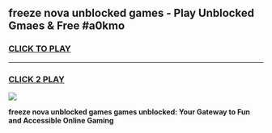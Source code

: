 
## freeze nova unblocked games - Play Unblocked Gmaes & Free #a0kmo
<h3>
<a href="https://news.freeplayer.one?title=freeze_nova_unblocked_games&ref=03M">CLICK TO PLAY</a></h3>
<hr>

<h3>
<a href="https://news.freeplayer.one?title=freeze_nova_unblocked_games&ref=03M">CLICK 2 PLAY</a>
  
</h3>

<a href="https://news.freeplayer.one?title=freeze_nova_unblocked_games&ref=03M"><img src="https://clearcache.store/games.png"></a>


**freeze nova unblocked games games unblocked: Your Gateway to Fun and Accessible Online Gaming**
